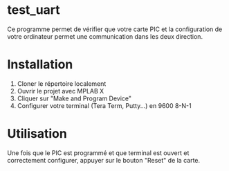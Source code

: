 # test_uart

Ce programme permet de vérifier que votre carte PIC et la configuration de votre ordinateur permet une communication dans les deux direction.

# Installation

1. Cloner le répertoire localement
2. Ouvrir le projet avec MPLAB X
3. Cliquer sur "Make and Program Device"
4. Configurer votre terminal (Tera Term, Putty...) en 9600 8-N-1

# Utilisation

Une fois que le PIC est programmé et que terminal est ouvert et correctement configurer, appuyer sur le bouton "Reset" de la carte.

